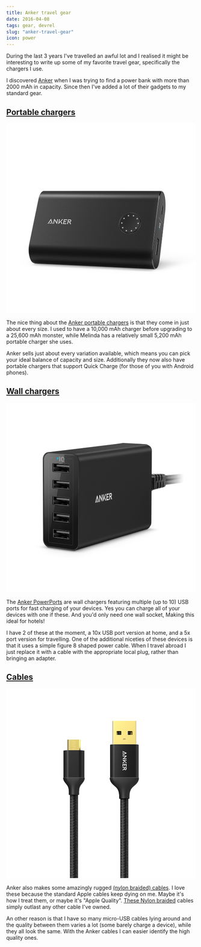 ```yaml
---
title: Anker travel gear
date: 2016-04-08
tags: gear, devrel
slug: "anker-travel-gear"
icon: power
---
```


During the last 3 years I've travelled an awful lot and I realised it might be interesting to write up some of my favorite travel gear, specifically the chargers I use.

I discovered [Anker](https://www.anker.com/) when I was trying to find a power bank with more than 2000 mAh in capacity. Since then I've added a lot of their gadgets to my standard gear.

## [Portable chargers](http://amzn.to/1Wi6TKS)

[![Anker Power Bank](../images/blog/2016/anker-powerbank.jpg)](http://amzn.to/1Wi6TKS)

The nice thing about the [Anker portable chargers](http://amzn.to/1Wi6TKS) is that they come in just about every size. I used to have a 10,000 mAh charger before upgrading to a 25,600 mAh monster, while Melinda has a relatively small 5,200 mAh portable charger she uses.

Anker sells just about every variation available, which means you can pick your ideal balance of capacity and size. Additionally they now also have portable chargers that support Quick Charge (for those of you with Android phones).



## [Wall chargers](http://amzn.to/1S7M0Sy)

[![Anker Charger](../images/blog/2016/anker-charger.jpg)](http://amzn.to/1S7M0Sy)


The [Anker PowerPorts](http://amzn.to/1S7M0Sy) are  wall chargers featuring multiple (up to 10) USB ports for fast charging of your devices. Yes you can charge all of your devices with one if these. And you'd only need one wall socket, Making this ideal for hotels!

I have 2 of these at the moment, a 10x USB port version at home, and a 5x port version for travelling. One of the additional niceties of these devices is that it uses a simple figure 8 shaped power cable. When I travel abroad I just replace it with a cable with the appropriate local plug, rather than bringing an adapter.

## [Cables](http://amzn.to/1Wi7iwF)

[![Anker Cables](../images/blog/2016/anker-cable.jpg)](http://amzn.to/1Wi7iwF)

Anker also makes some amazingly rugged [(nylon braided) cables](http://amzn.to/1Wi7iwF). I love these because the standard Apple cables keep dying on me. Maybe it's how I treat them, or maybe it's "Apple Quality". [These Nylon braided](http://amzn.to/1Wi7iwF) cables simply outlast any other cable I've owned.

An other reason is that I have so many micro-USB cables lying around and the quality between them varies a lot (some barely charge a device), while they all look the same. With the Anker cables I can easier identify the high quality ones.
